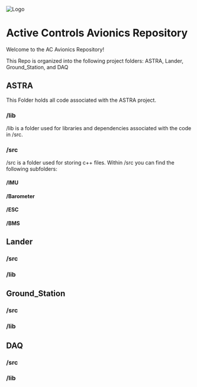 ![Logo](https://purdueseds.space/wp-content/uploads/2022/02/PSP-ActiveControls-1Color-White.svg)  

# Active Controls Avionics Repository

Welcome to the AC Avionics Repository!

This Repo is organized into the following project folders:
ASTRA, Lander, Ground_Station, and DAQ

## ASTRA
This Folder holds all code associated with the ASTRA project.

### /lib
/lib is a folder used for libraries and dependencies associated with the code in /src.
### /src
/src is a folder used for storing c++ files. Within /src you can find the following subfolders:
#### /IMU

#### /Barometer

#### /ESC

#### /BMS

## Lander

### /src
### /lib

## Ground_Station

### /src
### /lib

## DAQ

### /src
### /lib





